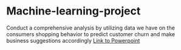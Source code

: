 # Machine-learning-project
Conduct a comprehensive analysis by utilizing data we have on the consumers shopping behavior to predict customer churn and make business suggestions accordingly
[Link to Powerpoint](https://docs.google.com/presentation/d/1ICUsG1xk2SBW2KdZdgs15eZdjhK2tJEbdfvOfRHTlMM/edit?usp=sharing)
